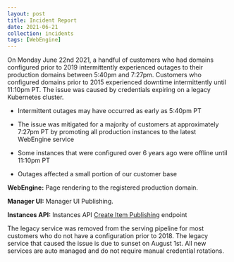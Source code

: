 ```yaml
---
layout: post
title: Incident Report
date: 2021-06-21
collection: incidents
tags: [WebEngine]
---
```


On Monday June 22nd 2021, a handful of customers who had domains configured prior to 2019 intermittently experienced outages to their production domains between 5:40pm and 7:27pm. Customers who configured domains prior to 2015 experienced downtime intermittently until 11:10pm PT. The issue was caused by credentials expiring on a legacy Kubernetes cluster. 

*   Intermittent outages may have occurred as early as 5:40pm PT
    
*   The issue was mitigated for a majority of customers at approximately 7:27pm PT by promoting all production instances to the latest WebEngine service
    
*   Some instances that were configured over 6 years ago were offline until 11:10pm PT
    
*   Outages affected a small portion of our customer base
    

**WebEngine:** Page rendering to the registered production domain.

**Manager UI:** Manager UI Publishing.

**Instances API:** Instances API [Create Item Publishing](https://instances-api.zesty.org/#963c883e-4262-4f48-8b6a-24a1d23d6b15) endpoint

The legacy service was removed from the serving pipeline for most customers who do not have a configuration prior to 2018. The legacy service that caused the issue is due to sunset on August 1st. All new services are auto managed and do not require manual credential rotations.
